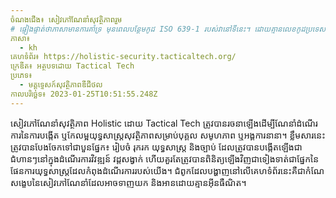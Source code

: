 ```yaml
---
ចំណងជើង៖ សៀវភៅណែនាំសុវត្ថិភាពរួម
# ផ្ទៀងផ្ទាត់ថាភាសាមានការគាំទ្រ មុនពេលបន្ថែមកូដ ISO 639-1 របស់វានៅទីនេះ។ ដោយគ្មានលេខកូដប្រទេស ពោលគឺ ms ជំនួសឱ្យ ms_MY ។
ភាសា៖
  - kh
គេហទំព័រ៖ https://holistic-security.tacticaltech.org/
ក្រេឌីត៖ អត្ថបទដោយ Tactical Tech
ប្រភេទ៖
  - មគ្គុទ្ទេសក៍សុវត្ថិភាពឌីជីថល
កាលបរិច្ឆេទ៖ 2023-01-25T10:51:55.248Z
---
```

សៀវភៅណែនាំសុវត្ថិភាព Holistic ដោយ Tactical Tech ត្រូវបានរចនាឡើងដើម្បីណែនាំដំណើរការនៃការបង្កើត ឬកែលម្អយុទ្ធសាស្រ្តសុវត្ថិភាពសម្រាប់បុគ្គល សមូហភាព ឬអង្គការនានា។ ខ្លឹមសារនេះត្រូវបានបែងចែកទៅជាបួនផ្នែក៖ រៀបចំ រុករក យុទ្ធសាស្ត្រ និងច្បាប់ ដែលត្រូវបានបង្កើតឡើងជាជំហានៗនៅក្នុងដំណើរការវិវឌ្ឍន៍ វដ្តសង្វាក់ ហើយគួរតែត្រូវបានពិនិត្យឡើងវិញជាទៀងទាត់ជាផ្នែកនៃផែនការយុទ្ធសាស្រ្តដែលកំពុងដំណើរការរបស់យើង។ ជំពូក​ដែល​បង្ហាញ​នៅ​លើ​គេហទំព័រ​នេះ​គឺ​ជា​កំណែ​សង្ខេប​នៃ​សៀវភៅ​ណែនាំ​ដែល​អាច​ទាញ​យក និង​អាន​ដោយ​គ្មាន​អ៊ីនធឺណិត។
